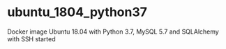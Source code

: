 # ubuntu_1804_python37

Docker image Ubuntu 18.04 with Python 3.7, MySQL 5.7 and SQLAlchemy with SSH started
